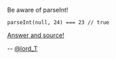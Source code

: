 Be aware of parseInt!

```
parseInt(null, 24) === 23 // true
```

[Answer and source!](http://stackoverflow.com/q/6459758/269804)

-- [@lord_T](http://twitter.com/silesianlordt)

